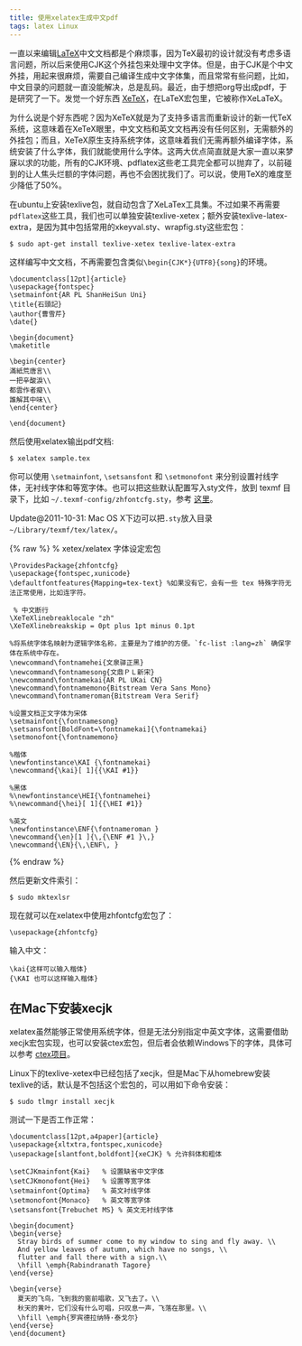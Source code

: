 ```yaml
---
title: 使用xelatex生成中文pdf
tags: latex Linux
---
```


一直以来编辑[LaTeX](http://en.wikipedia.org/wiki/LaTeX)中文文档都是个麻烦事，因为TeX最初的设计就没有考虑多语言问题，所以后来使用CJK这个外挂包来处理中文字体。但是，由于CJK是个中文外挂，用起来很麻烦，需要自己编译生成中文字体集，而且常常有些问题，比如，中文目录的问题就一直没能解决，总是乱码。最近，由于想把org导出成pdf，于是研究了一下。发觉一个好东西 [XeTeX](http://en.wikipedia.org/wiki/XeTeX)，在LaTeX宏包里，它被称作XeLaTeX。

为什么说是个好东西呢？因为XeTeX就是为了支持多语言而重新设计的新一代TeX系统，这意味着在XeTeX眼里，中文文档和英文文档再没有任何区别，无需额外的外挂包；而且，XeTeX原生支持系统字体，这意味着我们无需再额外编译字体，系统安装了什么字体，我们就能使用什么字体。这两大优点简直就是大家一直以来梦寐以求的功能，所有的CJK环境、pdflatex这些老工具完全都可以抛弃了，以前碰到的让人焦头烂额的字体问题，再也不会困扰我们了。可以说，使用TeX的难度至少降低了50%。

在ubuntu上安装texlive包，就自动包含了XeLaTex工具集。不过如果不再需要`pdflatex`这些工具，我们也可以单独安装texlive-xetex；额外安装texlive-latex-extra，是因为其中包括常用的xkeyval.sty、wrapfig.sty这些宏包：

    $ sudo apt-get install texlive-xetex texlive-latex-extra

这样编写中文文档，不再需要包含类似`\begin{CJK*}{UTF8}{song}`的环境。

    \documentclass[12pt]{article}
    \usepackage{fontspec}
    \setmainfont{AR PL ShanHeiSun Uni}
    \title{石頭記}
    \author{曹雪芹}
    \date{}

    \begin{document}
    \maketitle

    \begin{center}
    滿紙荒唐言\\
    一把辛酸淚\\
    都雲作者癡\\
    誰解其中味\\
    \end{center}

    \end{document}

然后使用xelatex输出pdf文档:

    $ xelatex sample.tex

你可以使用 `\setmainfont`, `\setsansfont` 和 `\setmonofont` 来分别设置衬线字体，无衬线字体和等宽字体。也可以把这些默认配置写入sty文件，放到 texmf 目录下，比如 `~/.texmf-config/zhfontcfg.sty`，参考 [这里](http://www.linuxdiyf.com/viewarticle.php?id=108646)。

Update@2011-10-31: Mac OS X下边可以把`.sty`放入目录 `~/Library/texmf/tex/latex/`。

{% raw %}
    % xetex/xelatex 字体设定宏包

    \ProvidesPackage{zhfontcfg}
    \usepackage{fontspec,xunicode}
    \defaultfontfeatures{Mapping=tex-text} %如果没有它，会有一些 tex 特殊字符无法正常使用，比如连字符。

     % 中文断行
    \XeTeXlinebreaklocale "zh"
    \XeTeXlinebreakskip = 0pt plus 1pt minus 0.1pt

    %将系统字体名映射为逻辑字体名称，主要是为了维护的方便。`fc-list :lang=zh` 确保字体在系统中存在。
    \newcommand\fontnamehei{文泉驿正黑}
    \newcommand\fontnamesong{文鼎ＰＬ新宋}
    \newcommand\fontnamekai{AR PL UKai CN}
    \newcommand\fontnamemono{Bitstream Vera Sans Mono}
    \newcommand\fontnameroman{Bitstream Vera Serif}

    %设置文档正文字体为宋体
    \setmainfont{\fontnamesong}
    \setsansfont[BoldFont=\fontnamekai]{\fontnamekai}
    \setmonofont{\fontnamemono}

    %楷体
    \newfontinstance\KAI {\fontnamekai}
    \newcommand{\kai}[ 1]{{\KAI #1}}

    %黑体
    %\newfontinstance\HEI{\fontnamehei}
    %\newcommand{\hei}[ 1]{{\HEI #1}}

    %英文
    \newfontinstance\ENF{\fontnameroman }
    \newcommand{\en}[1 ]{\,{\ENF #1 }\,}
    \newcommand{\EN}{\,\ENF\, }
{% endraw %}

然后更新文件索引：

    $ sudo mktexlsr

现在就可以在xelatex中使用zhfontcfg宏包了：

    \usepackage{zhfontcfg}

输入中文：

    \kai{这样可以输入楷体}
    {\KAI 也可以这样输入楷体}

## 在Mac下安装xecjk

xelatex虽然能够正常使用系统字体，但是无法分别指定中英文字体，这需要借助xecjk宏包实现，也可以安装ctex宏包，但后者会依赖Windows下的字体，具体可以参考 [ctex项目](http://code.google.com/p/ctex-kit/)。

Linux下的texlive-xetex中已经包括了xecjk，但是Mac下从homebrew安装texlive的话，默认是不包括这个宏包的，可以用如下命令安装：

    $ sudo tlmgr install xecjk

测试一下是否工作正常：

    \documentclass[12pt,a4paper]{article}
    \usepackage{xltxtra,fontspec,xunicode}
    \usepackage[slantfont,boldfont]{xeCJK} % 允许斜体和粗体

    \setCJKmainfont{Kai}   % 设置缺省中文字体
    \setCJKmonofont{Hei}   % 设置等宽字体
    \setmainfont{Optima}   % 英文衬线字体
    \setmonofont{Monaco}   % 英文等宽字体
    \setsansfont{Trebuchet MS} % 英文无衬线字体

    \begin{document}
    \begin{verse}
      Stray birds of summer come to my window to sing and fly away. \\
      And yellow leaves of autumn, which have no songs, \\
      flutter and fall there with a sign.\\
      \hfill \emph{Rabindranath Tagore}
    \end{verse}

    \begin{verse}
      夏天的飞鸟，飞到我的窗前唱歌，又飞去了。\\
      秋天的黄叶，它们没有什么可唱，只叹息一声，飞落在那里。\\
      \hfill \emph{罗宾德拉纳特·泰戈尔}
    \end{verse}
    \end{document}
